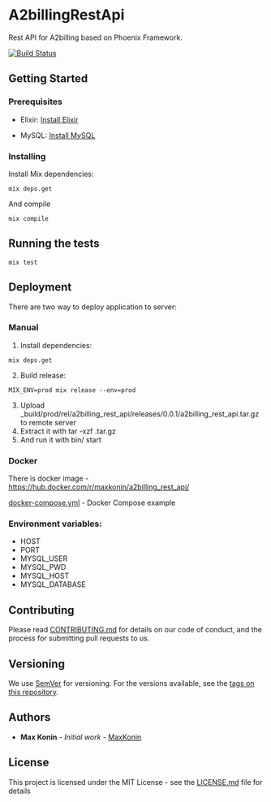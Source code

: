 # A2billingRestApi

Rest API for A2billing based on Phoenix Framework.

[![Build Status](https://travis-ci.org/max-konin/a2billing_rest_api.svg?branch=master)](https://travis-ci.org/max-konin/a2billing_rest_api)

## Getting Started

### Prerequisites

* Elixir: [Install Elixir](https://elixir-lang.org/install.html)

* MySQL: [Install MySQL](https://dev.mysql.com/doc/refman/5.7/en/installing.html)

### Installing

Install Mix dependencies:

```
mix deps.get
```

And compile

```
mix compile
```


## Running the tests

```
mix test
```

## Deployment

There are two way to deploy application to server: 

### Manual 
1. Install dependencies:

```
mix deps.get
```

2. Build release:
```
MIX_ENV=prod mix release --env=prod
```

3. Upload _build/prod/rel/a2billing_rest_api/releases/0.0.1/a2billing_rest_api.tar.gz to remote server
4. Extract it with tar -xzf <name>.tar.gz
5. And run it with bin/<name> start
  
### Docker

There is docker image - https://hub.docker.com/r/maxkonin/a2billing_rest_api/

[docker-compose.yml](https://github.com/max-konin/a2billing_rest_api/blob/master/docker-compose.yml) - Docker Compose example

### Environment variables:
* HOST
* PORT
* MYSQL_USER
* MYSQL_PWD
* MYSQL_HOST
* MYSQL_DATABASE

## Contributing

Please read [CONTRIBUTING.md](https://github.com/max-konin/a2billing_rest_api/blob/master/CONTRIBUTING.md) for details on our code of conduct, and the process for submitting pull requests to us.

## Versioning

We use [SemVer](http://semver.org/) for versioning. For the versions available, see the [tags on this repository](https://github.com/your/project/tags). 

## Authors

* **Max Konin** - *Initial work* - [MaxKonin](https://github.com/max-konin)

## License

This project is licensed under the MIT License - see the [LICENSE.md](LICENSE.md) file for details
